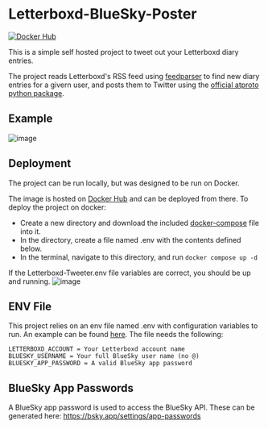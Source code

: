 # Letterboxd-BlueSky-Poster
[![Docker Hub](https://img.shields.io/static/v1.svg?color=086dd7&labelColor=555555&logoColor=ffffff&label=&message=docker%20hub&logo=Docker)](https://hub.docker.com/r/finiteui/letterboxd-bluesky-poster)

This is a simple self hosted project to tweet out your Letterboxd diary entries.

The project reads Letterboxd's RSS feed using [feedparser](https://github.com/kurtmckee/feedparser) to find new diary entries for a givern user, and posts them to Twitter using the [official atproto python package](https://github.com/MarshalX/atproto).

## Example
![image](https://github.com/user-attachments/assets/2e6b5f61-a024-4262-b3df-a32fed99a972)

## Deployment
The project can be run locally, but was designed to be run on Docker.

The image is hosted on [Docker Hub](https://hub.docker.com/r/finiteui/letterboxd-bluesky-poster) and can be deployed from there.
To deploy the project on docker:
- Create a new directory and download the included [docker-compose](Source/docker-compose.yml) file into it.
- In the directory, create a file named .env with the contents defined below.
- In the terminal, navigate to this directory, and run ```docker compose up -d```

If the Letterboxd-Tweeter.env file variables are correct, you should be up and running.
![image](https://github.com/user-attachments/assets/a207a86b-bfef-43be-9709-217fd3a1c726)

## ENV File
This project relies on an env file named .env with configuration variables to run. An example can be found [here](Source/.env.example).
The file needs the following:
```
LETTERBOXD_ACCOUNT = Your Letterboxd account name
BLUESKY_USERNAME = Your full BlueSky user name (no @)
BLUESKY_APP_PASSWORD = A valid BlueSky app password
```

## BlueSky App Passwords
A BlueSky app password is used to access the BlueSky API. These can be generated here: https://bsky.app/settings/app-passwords
